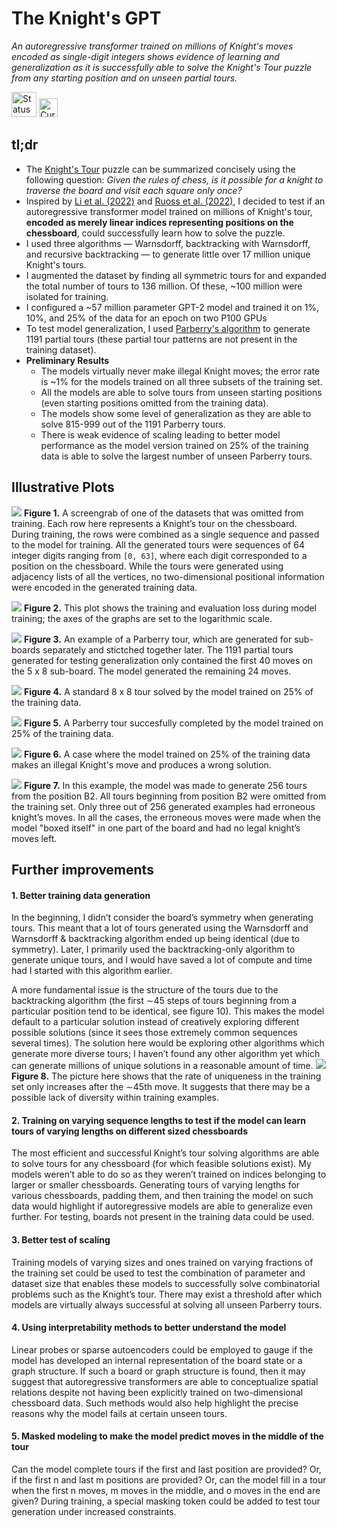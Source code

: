 # The Knight's GPT
_An autoregressive transformer trained on millions of Knight's moves encoded as single-digit integers shows evidence of learning and generalization as it is successfully able to solve the Knight's Tour puzzle from any starting position and on unseen partial tours._

<img src="https://img.shields.io/badge/Status-In_progress-orange" alt="Status" height="40">
<img src="https://img.shields.io/badge/Currently_Working_On-Training_more_models-8A2BE2" alt="Currently Working On" height="30">

## tl;dr 
- The [Knight's Tour](https://en.wikipedia.org/wiki/Knight%27s_tour) puzzle can be summarized concisely using the following question: _Given the rules of chess, is it possible for a knight to traverse the board and visit each square only once?_
- Inspired by [Li et al. (2022)](https://arxiv.org/pdf/2210.13382) and [Ruoss et al. (2022)](https://arxiv.org/pdf/2402.04494v1), I decided to test if an autoregressive transformer model trained on millions of Knight's tour, **encoded as merely linear indices representing positions on the chessboard**, could successfully learn how to solve the puzzle.
- I used three algorithms — Warnsdorff, backtracking with Warnsdorff, and recursive backtracking — to generate little over 17 million unique Knight's tours.
- I augmented the dataset by finding all symmetric tours for and expanded the total number of tours to 136 million. Of these, ~100 million were isolated for training.
- I configured a ~57 million parameter GPT-2 model and trained it on 1%, 10%, and 25% of the data for an epoch on two P100 GPUs
- To test model generalization, I used [Parberry's algorithm](https://www.sciencedirect.com/science/article/pii/S0166218X96000108) to generate 1191 partial tours (these partial tour patterns are not present in the training dataset).
- **Preliminary Results**
    - The models virtually never make illegal Knight moves; the error rate is ~1% for the models trained on all three subsets of the training set.
    - All the models are able to solve tours from unseen starting positions (even starting positions omitted from the training data).
    - The models show some level of generalization as they are able to solve 815-999 out of the 1191 Parberry tours.
    - There is weak evidence of scaling leading to better model performance as the model version trained on 25% of the training data is able to solve the largest number of unseen Parberry tours.

## Illustrative Plots

![](./plots_kt/sample_kt_data.png)
**Figure 1.** A screengrab of one of the datasets that was omitted from training. Each row here represents a Knight’s tour on the chessboard. During training, the rows were combined as a single sequence and passed to the model for training. All the generated tours were sequences of 64 integer digits ranging from `[0, 63]`, where each digit corresponded to a position on the chessboard. While the tours were generated using adjacency lists of all the vertices, no two-dimensional positional information were encoded in the generated training data. 

![](./plots_kt/training_curves.png)
**Figure 2.** This plot shows the training and evaluation loss during model training; the axes of the graphs are set to the logarithmic scale.

![](./plots_kt/parberry_stitched_example.png)
**Figure 3.** An example of a Parberry tour, which are generated for sub-boards separately and stictched together later. The 1191 partial tours generated for testing generalization only contained the first 40 moves on the 5 x 8 sub-board. The model generated the remaining 24 moves. 

![](./plots_kt/standard_example3_model3.png)
**Figure 4.** A standard 8 x 8 tour solved by the model trained on 25% of the training data.

![](./plots_kt/parberry_example3_model3.png)
**Figure 5.** A Parberry tour succesfully completed by the model trained on 25% of the training data.

![](./plots_kt/parberry_example1_model3.png)
**Figure 6.** A case where the model trained on 25% of the training data makes an illegal Knight's move and produces a wrong solution.

![](./plots_kt/tours_16x16.png)
**Figure 7.** In this example, the model was made to generate 256 tours from the position B2. All tours beginning from position B2 were omitted from the training set. Only three out of 256 generated examples had erroneous knight’s moves. In all the cases, the erroneous moves were made when the model "boxed itself" in one part of the board and had no legal knight’s moves left.

## Further improvements
#### 1. Better training data generation
In the beginning, I didn’t consider the board’s symmetry when generating tours. This meant that a lot of tours generated using the Warnsdorff and Warnsdorff & backtracking algorithm ended up being identical (due to symmetry). Later, I primarily used the backtracking-only algorithm to generate unique tours, and I would have saved a lot of compute and time had I started with this algorithm earlier.

A more fundamental issue is the structure of the tours due to the backtracking algorithm (the first ∼45 steps of tours beginning from a particular position tend to be identical, see figure 10). This makes the model default to a particular solution instead of creatively exploring different possible solutions (since it sees those extremely common sequences several times). The solution here would be exploring other algorithms which generate more diverse tours; I haven’t found any other algorithm yet which can generate millions of unique solutions in a reasonable amount of time.
![](./plots_kt/unique_moves.png)
**Figure 8.** The picture here shows that the rate of uniqueness in the training set only increases after the ∼45th move. It suggests that there may be a possible lack of diversity within training examples.
#### 2. Training on varying sequence lengths to test if the model can learn tours of varying lengths on different sized chessboards
The most efficient and successful Knight’s tour solving algorithms are able to solve tours for any chessboard (for which feasible solutions exist). My models weren’t able to do so as they weren’t trained on indices belonging to larger or smaller chessboards. Generating tours of varying lengths for various chessboards, padding them, and then training the model on such data would highlight if autoregressive models are able to generalize even further. For testing, boards not present in the training data could be used.
#### 3. Better test of scaling
Training models of varying sizes and ones trained on varying fractions of the training set could be used to test the combination of parameter and dataset size that enables these models to successfully solve combinatorial problems such as the Knight’s tour. There may exist a threshold after which models are virtually always successful at solving all unseen Parberry tours.
#### 4. Using interpretability methods to better understand the model
Linear probes or sparse autoencoders could be employed to gauge if the model has developed an internal representation of the board state or a graph structure. If such a board or graph structure is found, then it may suggest that autoregressive transformers are able to conceptualize spatial relations despite not having been explicitly trained on two-dimensional chessboard data. Such methods would also help highlight the precise reasons why the model fails at certain unseen tours.
#### 5. Masked modeling to make the model predict moves in the middle of the tour
Can the model complete tours if the first and last position are provided? Or, if the first n and last m positions are provided? Or, can the model fill in a tour when the first n moves, m moves in the middle, and o moves in the end are given? During training, a special masking token could be added to test tour generation under increased constraints.
